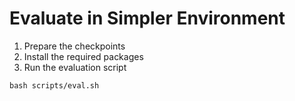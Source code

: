 # Evaluate in Simpler Environment

1. Prepare the checkpoints
2. Install the required packages
3. Run the evaluation script

```
bash scripts/eval.sh
```